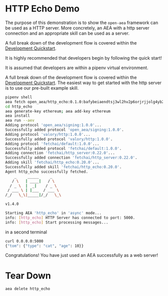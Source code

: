 # HTTP Echo Demo

The purpose of this demonstration is to show the `open-aea` framework can be used as a HTTP server. More concretely, an AEA with a http server connection and an appropriate skill can be used as a server.


A full break down of the development flow is covered within the <a href="../quickstart/">Development Quickstart</a>.

It is highly recommended that developers begin by following the quick start!

It is assumed that developers are within a pipenv virtual environment.

A full break down of the development flow is covered within the <a href="../quickstart/">Development Quickstart</a>.
The easiest way to get started with the http server is to use our pre-built example skill.



``` bash
pipenv shell
aea fetch open_aea/http_echo:0.1.0:bafybeiaendtsj3wl2hv2p6orjrjjolg4yb2ndr4rmhcucdpc32ft4n5d6m --remote
cd http_echo
aea generate-key ethereum; aea add-key ethereum
aea install
aea run --aev
Adding protocol 'open_aea/signing:1.0.0'...
Successfully added protocol 'open_aea/signing:1.0.0'.
Adding protocol 'valory/http:1.0.0'...
Successfully added protocol 'valory/http:1.0.0'.
Adding protocol 'fetchai/default:1.0.0'...
Successfully added protocol 'fetchai/default:1.0.0'.
Adding connection 'fetchai/http_server:0.22.0'...
Successfully added connection 'fetchai/http_server:0.22.0'.
Adding skill 'fetchai/http_echo:0.20.0'...
Successfully added skill 'fetchai/http_echo:0.20.0'.
Agent http_echo successfully fetched.
    _     _____     _
   / \   | ____|   / \
  / _ \  |  _|    / _ \
 / ___ \ | |___  / ___ \
/_/   \_\|_____|/_/   \_\

v1.4.0

Starting AEA 'http_echo' in 'async' mode...
info: [http_echo] HTTP Server has connected to port: 5000.
info: [http_echo] Start processing messages...
```

in a second terminal

``` bash
curl 0.0.0.0:5000
{"tom": {"type": "cat", "age": 10}}
```

Congratulations! You have just used an AEA successfully as a web server!

# Tear Down
``` bash
aea delete http_echo
```

